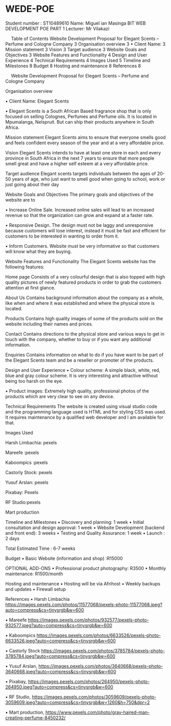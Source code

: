# WEDE-POE
Student number : ST10489610
Name: Miguel ian Masinga
BIT
WEB DEVELOPMENT POE PART 1
Lecturer: Mr Vilakazi

 
Table of Contents
Website Development Proposal for Elegant Scents – Perfume and Cologne Company	3
Organisation overview	3
•	Client Name:	3
Mission statement	3
Vision	3
Target audience	3
Website Goals and Objectives	3
Website Features and Functionality	4
Design and User Experience	4
Technical Requirements	4
Images Used	5
Timeline and Milestones	8
Budget	8
Hosting and maintenance	8
References	8

 
Website Development Proposal for Elegant Scents – Perfume and Cologne Company

Organisation overview 

•	Client Name: Elegant Scents

•	Elegant Scents is a South African Based fragrance shop that is only focused on selling 
Colognes, Perfumes and Perfume oils. It is located in Mpumalanga, Nelspruit.  But can ship their products anywhere in South Africa.

Mission statement 
Elegant Scents aims to ensure that everyone smells good and feels confident every season of the year and at a very affordable price.

Vision
Elegant Scents intends to have at least one store in each and  every province in South Africa in the next 7 years to ensure that more people smell great and have a higher self esteem at a very affordable price.

Target audience
Elegant scents targets individuals between the ages of 20-50 years of age, who just want to smell good when going to school,  work or just going about their day


Website Goals and Objectives
The primary goals and objectives of the website are to

•	Increase Online Sale.
Increased online sales will lead to an increased revenue so that the organization can grow and expand at a faster rate.

•	Responsive Design.
The design must not be laggy and unresponsive because customers will lose interest, instead it must be fast and efficient for customers to be interested in wanting to order from it.

•	Inform Customers.
Website must be very informative so that customers will know what they are buying.

Website Features and Functionality
The Elegant Scents website has the following features:

Home page
Consists of a very colourful design that is also topped with high quality pictures of newly featured products in order to grab the customers attention at first glance.

About Us
Contains background information about the company as a whole, like when and where it was established and where the physical store is located.

Products
Contains high quality images of some of the products sold on the website including their names and prices.

Contact
Contains directions to the physical store and  various ways to get in touch with the company, whether to buy or if you want any additional information.

Enquiries
Contains information on what to do if you have want to be part of the Elegant Scents team and be a reseller or promoter of the products.

Design and User Experience
•	Colour scheme:
A simple black, white, red, blue and gray colour scheme. It is very interesting and attractive without being too harsh on the eye.

•	Product images:
Extremely high quality, professional photos of the products which are very clear to see on any device.

Technical Requirements
The website  is created using visual studio code and the programming language used is HTML and for styling CSS  was used. It requires maintenance by a qualified web developer and I am available for that.

Images Used











Harsh Limbachia: pexels

 
Mareefe :pexels


 
Kaboompics :pexels


 
Castorly Stock: pexels

 
Yusuf Arslan: pexels

 
Pixabay: Pexels

 
RF Studio:pexels

 
Mart production


Timeline and Milestones
•	Discovery and planning: 1 week
•	Initial consultation and design approval: 1 week
•	Website Development (backend and front end): 3 weeks
•	Testing and Quality Assurance: 1 week
•	Launch : 2 days

Total Estimated Time : 6-7 weeks

Budget
•	Basic Website (information and shop) :R15000

OPTIONAL ADD-ONS
•	Professional product photography: R3500
•	Monthly maintenance: R1500/month

Hosting and maintenance
•	Hosting will be via Afrihost
•	Weekly backups and updates
•	Firewall setup

References
•	Harsh Limbachia https://images.pexels.com/photos/11577068/pexels-photo-11577068.jpeg?auto=compress&cs=tinysrgb&w=600

•	Mareefe https://images.pexels.com/photos/932577/pexels-photo-932577.jpeg?auto=compress&cs=tinysrgb&w=600


•	Kaboompics https://images.pexels.com/photos/6633526/pexels-photo-6633526.jpeg?auto=compress&cs=tinysrgb&w=600

•	Castorly Stock https://images.pexels.com/photos/3785784/pexels-photo-3785784.jpeg?auto=compress&cs=tinysrgb&w=600

•	Yusuf Arslan, https://images.pexels.com/photos/3640668/pexels-photo-3640668.jpeg?auto=compress&cs=tinysrgb&w=600

•	Pixabay, https://images.pexels.com/photos/264950/pexels-photo-264950.jpeg?auto=compress&cs=tinysrgb&w=600

•	RF Studio, https://images.pexels.com/photos/3059609/pexels-photo-3059609.jpeg?auto=compress&cs=tinysrgb&w=1260&h=750&dpr=2

•	Mart production, https://www.pexels.com/photo/gray-haired-man-creating-perfume-8450232/


